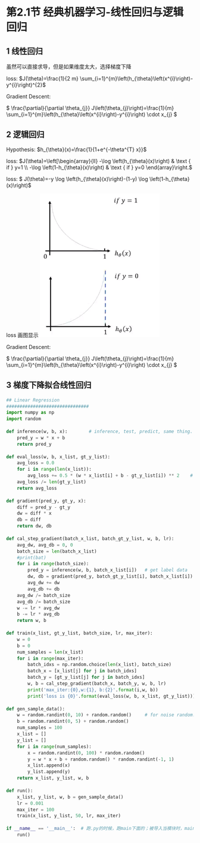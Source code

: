 # 第2.1节 经典机器学习-线性回归与逻辑回归


## 1 线性回归


虽然可以直接求导，但是如果维度太大，选择梯度下降

loss: $J(\theta)=\frac{1}{2 m} \sum_{i=1}^{m}\left(h_{\theta}\left(x^{i}\right)-y^{i}\right)^{2}$

Gradient Descent:

$ \frac{\partial}{\partial \theta_{j}} J\left(\theta_{j}\right)=\frac{1}{m} \sum_{i=1}^{m}\left(h_{\theta}\left(x^{i}\right)-y^{i}\right) \cdot x_{j} $


## 2 逻辑回归


Hypothesis: $h_{\theta}(x)=\frac{1}{1+e^{-\theta^{T} x}}$

loss: $J(\theta)=\left[\begin{array}{ll}
-\log \left(h_{\theta}(x)\right) & \text { if } y=1 \\
-\log \left(1-h_{\theta}(x)\right) & \text { if } y=0
\end{array}\right.$

loss: $ J(\theta)=-y \log \left(h_{\theta}(x)\right)-(1-y) \log \left(1-h_{\theta}(x)\right)$


loss 画图显示
![](resource/2.1-逻辑.png)


Gradient Descent:

$ \frac{\partial}{\partial \theta_{j}} J\left(\theta_{j}\right)=\frac{1}{m} \sum_{i=1}^{m}\left(h_{\theta}\left(x^{i}\right)-y^{i}\right) \cdot x_{j} $


## 3 梯度下降拟合线性回归

```python
## Linear Regression
###############################
import numpy as np
import random

def inference(w, b, x):        # inference, test, predict, same thing. Run model after training
    pred_y = w * x + b
    return pred_y

def eval_loss(w, b, x_list, gt_y_list):
    avg_loss = 0.0
    for i in range(len(x_list)):
        avg_loss += 0.5 * (w * x_list[i] + b - gt_y_list[i]) ** 2    # loss function
    avg_loss /= len(gt_y_list)
    return avg_loss

def gradient(pred_y, gt_y, x):
    diff = pred_y - gt_y
    dw = diff * x
    db = diff
    return dw, db

def cal_step_gradient(batch_x_list, batch_gt_y_list, w, b, lr):
    avg_dw, avg_db = 0, 0
    batch_size = len(batch_x_list)
    #print(bat)
    for i in range(batch_size):
        pred_y = inference(w, b, batch_x_list[i])	# get label data
        dw, db = gradient(pred_y, batch_gt_y_list[i], batch_x_list[i])
        avg_dw += dw
        avg_db += db
    avg_dw /= batch_size
    avg_db /= batch_size
    w -= lr * avg_dw
    b -= lr * avg_db
    return w, b

def train(x_list, gt_y_list, batch_size, lr, max_iter):
    w = 0
    b = 0
    num_samples = len(x_list)
    for i in range(max_iter):
        batch_idxs = np.random.choice(len(x_list), batch_size)
        batch_x = [x_list[j] for j in batch_idxs]
        batch_y = [gt_y_list[j] for j in batch_idxs]
        w, b = cal_step_gradient(batch_x, batch_y, w, b, lr)
        print('max_iter:{0},w:{1}, b:{2}'.format(i,w, b))
        print('loss is {0}'.format(eval_loss(w, b, x_list, gt_y_list)))

def gen_sample_data():
    w = random.randint(0, 10) + random.random()		# for noise random.random[0, 1)
    b = random.randint(0, 5) + random.random()
    num_samples = 100
    x_list = []
    y_list = []
    for i in range(num_samples):
        x = random.randint(0, 100) * random.random()
        y = w * x + b + random.random() * random.randint(-1, 1)
        x_list.append(x)
        y_list.append(y)
    return x_list, y_list, w, b

def run():
    x_list, y_list, w, b = gen_sample_data()
    lr = 0.001
    max_iter = 100
    train(x_list, y_list, 50, lr, max_iter)

if __name__ == '__main__':	# 跑.py的时候，跑main下面的；被导入当模块时，main下面不跑，其他当函数调
    run()
```

```python

```
